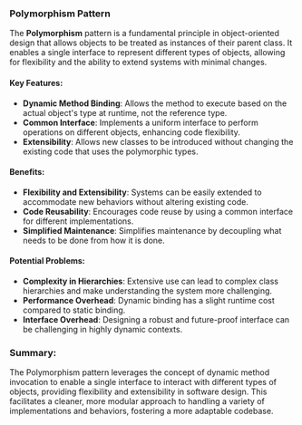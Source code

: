 ### Polymorphism Pattern

The **Polymorphism** pattern is a fundamental principle in object-oriented design that allows objects to be treated as instances of their parent class. It enables a single interface to represent different types of objects, allowing for flexibility and the ability to extend systems with minimal changes.

#### Key Features:
- **Dynamic Method Binding**: Allows the method to execute based on the actual object's type at runtime, not the reference type.
- **Common Interface**: Implements a uniform interface to perform operations on different objects, enhancing code flexibility.
- **Extensibility**: Allows new classes to be introduced without changing the existing code that uses the polymorphic types.

#### Benefits:
- **Flexibility and Extensibility**: Systems can be easily extended to accommodate new behaviors without altering existing code.
- **Code Reusability**: Encourages code reuse by using a common interface for different implementations.
- **Simplified Maintenance**: Simplifies maintenance by decoupling what needs to be done from how it is done.

#### Potential Problems:
- **Complexity in Hierarchies**: Extensive use can lead to complex class hierarchies and make understanding the system more challenging.
- **Performance Overhead**: Dynamic binding has a slight runtime cost compared to static binding.
- **Interface Overhead**: Designing a robust and future-proof interface can be challenging in highly dynamic contexts.

### Summary:
The Polymorphism pattern leverages the concept of dynamic method invocation to enable a single interface to interact with different types of objects, providing flexibility and extensibility in software design. This facilitates a cleaner, more modular approach to handling a variety of implementations and behaviors, fostering a more adaptable codebase.